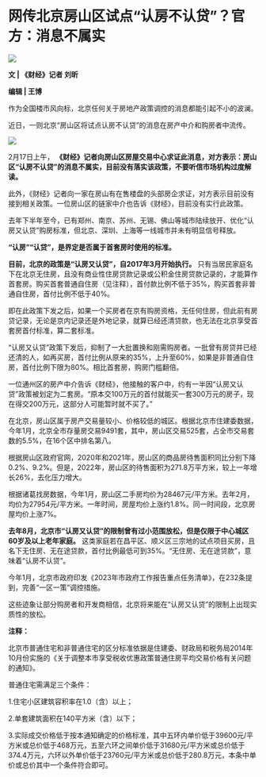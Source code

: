 # 网传北京房山区试点“认房不认贷”？官方：消息不属实

![](https://inews.gtimg.com/newsapp_bt/0/15672964351/1000)

**文 | 《财经》记者 刘昕**

**编辑 | 王博**

作为全国楼市风向标，北京任何关于房地产政策调控的消息都能引起不小的波澜。

近日，一则北京“房山区将试点认房不认贷”的消息在房产中介和购房者中流传。

![](https://inews.gtimg.com/newsapp_bt/0/15672964355/1000)

2月17日上午，
**《财经》记者向房山区房屋交易中心求证此消息，对方表示：房山区“认房不认贷”的消息不属实，目前没有落实该政策，不要听信市场机构过度解读。**

此外，《财经》记者向一家在房山有在售楼盘的头部房企求证，对方表示目前没有接到相关政策。一位房山区的链家中介也告诉《财经》，目前没有实行此政策。

去年下半年至今，已有郑州、南京、苏州、无锡、佛山等城市陆续放开、优化“认房又认贷”购房标准，但北京、深圳、上海等一线城市并未有明显信号释放。

**“认房”“认贷”，是界定是否属于首套房时使用的标准。**

**目前，北京的政策是“认房又认贷”，自2017年3月开始执行。**
只有当居民家庭名下在北京无住房，且没有商业性住房贷款记录或公积金住房贷款记录的，才能算作首套房。购买首套普通自住房（见注释），首付款比例不低于35%，购买首套非普通自住房，首付比例不低于40%。

即在此政策下发之后，如果一个买房者在京有购房资格，无任何住房，但此前有房贷记录，无论是京内记录还是外地记录，就算已经还清贷款，也无法在北京享受首套房首付标准，算二套标准。

“认房又认贷”政策下发后，抑制了一大批置换和刚需购房者。一批曾有房贷并已经还清的人，如再买房，首付比例从原来的35%，上升至60%，如果是非普通自住房，首付比例下限为80%。相比首套房，购房门槛翻倍。

一位通州区的房产中介告诉《财经》，他接触的客户中，约有一半因“认房又认贷”政策被划定为二套房。“原本交100万元的首付就能买一套300万元的房子，现在得交200万元，这部分人可能暂时就不买了。”

在北京，房山区属于房产交易量较小、价格较低的城区。根据北京市住建委数据，今年1月，北京全市存量房交易9491套，其中，房山区交易525套，占全市交易套数的5.5%，在16个区中排名第八。

根据房山区政府官网，2020年和2021年，房山区的商品房待售面积同比分别下降0.2%、9.2%。但是，2022年，房山区的待售面积为271.8万平方米，较上一年增长26%，去化压力增大。

根据诸葛找房数据，今年1月，房山区二手房均价为28467元/平方米。去年2月，均价为27954元/平方米。一年时间，房屋均价上涨约1.8%。同一时间段，北京房屋均价上涨7%。

**去年8月，北京市“认房又认贷”的限制曾有过小范围放松，但是仅限于中心城区60岁及以上老年家庭。**
这类家庭若在昌平区、顺义区三宗地的试点项目买房，且名下无住房、无在途贷款，首付比例最低可到35%。“无住房、无在途贷款”，意味着“认房不认贷”。

今年1月，北京市政府印发《2023年市政府工作报告重点任务清单》，在232条提到，完善“一区一策”调控措施。

这些迹象让部分购房者和开发商相信，北京将来能在“认房又认贷”的限制上出现实质性的放松。

**注释：**

北京市普通住宅和非普通住宅的区分标准依据是住建委、财政局和税务局2014年10月份实施的《关于调整本市享受税收优惠政策普通住房平均交易价格有关问题的通知》。

普通住宅需满足三个条件：

1.住宅小区建筑容积率在1.0（含）以上；

2.单套建筑面积在140平方米（含）以下；

3.实际成交价格低于按本通知确定的价格标准，其中五环内单价低于39600元/平方米或总价低于468万元，五至六环之间单价低于31680元/平方米或总价低于374.4万元，六环以外单价低于23760元/平方米或总价低于280.8万元，本条中单价或总价其中一个条件符合即可。

